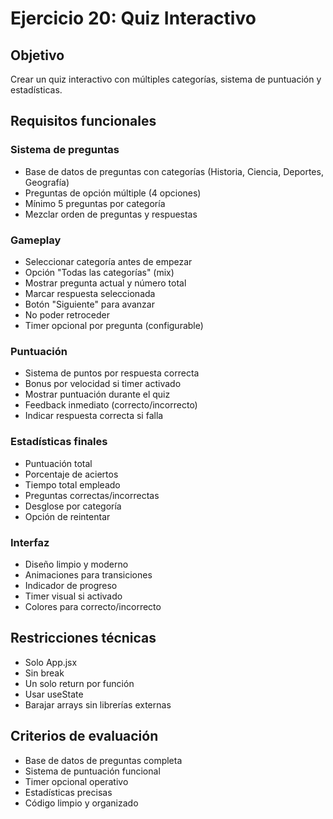 # Ejercicio 20: Quiz Interactivo

## Objetivo
Crear un quiz interactivo con múltiples categorías, sistema de puntuación y estadísticas.

## Requisitos funcionales

### Sistema de preguntas
- Base de datos de preguntas con categorías (Historia, Ciencia, Deportes, Geografía)
- Preguntas de opción múltiple (4 opciones)
- Mínimo 5 preguntas por categoría
- Mezclar orden de preguntas y respuestas

### Gameplay
- Seleccionar categoría antes de empezar
- Opción "Todas las categorías" (mix)
- Mostrar pregunta actual y número total
- Marcar respuesta seleccionada
- Botón "Siguiente" para avanzar
- No poder retroceder
- Timer opcional por pregunta (configurable)

### Puntuación
- Sistema de puntos por respuesta correcta
- Bonus por velocidad si timer activado
- Mostrar puntuación durante el quiz
- Feedback inmediato (correcto/incorrecto)
- Indicar respuesta correcta si falla

### Estadísticas finales
- Puntuación total
- Porcentaje de aciertos
- Tiempo total empleado
- Preguntas correctas/incorrectas
- Desglose por categoría
- Opción de reintentar

### Interfaz
- Diseño limpio y moderno
- Animaciones para transiciones
- Indicador de progreso
- Timer visual si activado
- Colores para correcto/incorrecto

## Restricciones técnicas
- Solo App.jsx
- Sin break
- Un solo return por función
- Usar useState
- Barajar arrays sin librerías externas

## Criterios de evaluación
- Base de datos de preguntas completa
- Sistema de puntuación funcional
- Timer opcional operativo
- Estadísticas precisas
- Código limpio y organizado
